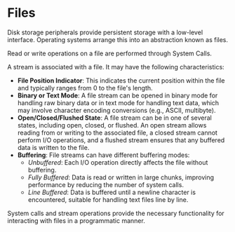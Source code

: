 # Files

Disk storage peripherals provide persistent storage with a low-level interface. Operating systems arrange this into an abstraction known as files.

Read or write operations on a file are performed through System Calls.

A stream is associated with a file. It may have the following characteristics:
- **File Position Indicator**: This indicates the current position within the file and typically ranges from 0 to the file's length.
- **Binary or Text Mode**: A file stream can be opened in binary mode for handling raw binary data or in text mode for handling text data, which may involve character encoding conversions (e.g., ASCII, multibyte).
- **Open/Closed/Flushed State**: A file stream can be in one of several states, including open, closed, or flushed. An open stream allows reading from or writing to the associated file, a closed stream cannot perform I/O operations, and a flushed stream ensures that any buffered data is written to the file.
- **Buffering**: File streams can have different buffering modes:
    - *Unbuffered*: Each I/O operation directly affects the file without buffering.
    - *Fully Buffered*: Data is read or written in large chunks, improving performance by reducing the number of system calls.
    - *Line Buffered*: Data is buffered until a newline character is encountered, suitable for handling text files line by line.

System calls and stream operations provide the necessary functionality for interacting with files in a programmatic manner.

